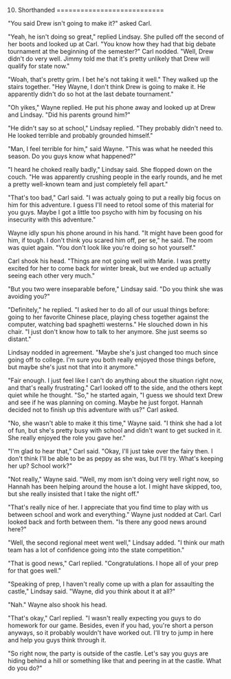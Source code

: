 10. Shorthanded
===========================

"You said Drew isn't going to make it?" asked Carl.

"Yeah, he isn't doing so great," replied Lindsay. She pulled off the second of her boots and looked up at Carl. "You know how they had that big debate tournament at the beginning of the semester?" Carl nodded. "Well, Drew didn't do very well. Jimmy told me that it's pretty unlikely that Drew will qualify for state now."

"Woah, that's pretty grim. I bet he's not taking it well." They walked up the stairs together. "Hey Wayne, I don't think Drew is going to make it. He apparently didn't do so hot at the last debate tournament."

"Oh yikes," Wayne replied. He put his phone away and looked up at Drew and Lindsay. "Did his parents ground him?"

"He didn't say so at school," Lindsay replied. "They probably didn't need to. He looked terrible and probably grounded himself."

"Man, I feel terrible for him," said Wayne. "This was what he needed this season. Do you guys know what happened?"

"I heard he choked really badly," Lindsay said. She flopped down on the couch. "He was apparently crushing people in the early rounds, and he met a pretty well-known team and just completely fell apart."

"That's too bad," Carl said. "I was actualy going to put a really big focus on him for this adventure. I guess I'll need to retool some of this material for you guys. Maybe I got a little too psycho with him by focusing on his insecurity with this adventure."

Wayne idly spun his phone around in his hand. "It might have been good for him, if tough. I don't think you scared him off, per se," he said. The room was quiet again. "You don't look like you're doing so hot yourself."

Carl shook his head. "Things are not going well with Marie. I was pretty excited for her to come back for winter break, but we ended up actually seeing each other very much."

"But you two were inseparable before," Lindsay said. "Do you think she was avoiding you?"

"Definitely," he replied. "I asked her to do all of our usual things before: going to her favorite Chinese place, playing chess together against the computer, watching bad spaghetti westerns." He slouched down in his chair. "I just don't know how to talk to her anymore. She just seems so distant."

Lindsay nodded in agreement. "Maybe she's just changed too much since going off to college. I'm sure you both really enjoyed those things before, but maybe she's just not that into it anymore."

"Fair enough. I just feel like I can't do anything about the situation right now, and that's really frustrating." Carl looked off to the side, and the others kept quiet while he thought. "So," he started again, "I guess we should text Drew and see if he was planning on coming. Maybe he just forgot. Hannah decided not to finish up this adventure with us?" Carl asked.

"No, she wasn't able to make it this time," Wayne said. "I think she had a lot of fun, but she's pretty busy with school and didn't want to get sucked in it. She really enjoyed the role you gave her."

"I'm glad to hear that," Carl said. "Okay, I'll just take over the fairy then. I don't think I'll be able to be as peppy as she was, but I'll try. What's keeping her up? School work?"

"Not really," Wayne said. "Well, my mom isn't doing very well right now, so Hannah has been helping around the house a lot. I might have skipped, too, but she really insisted that I take the night off."

"That's really nice of her. I appreciate that you find time to play with us between school and work and everything." Wayne just nodded at Carl. Carl looked back and forth between them. "Is there any good news around here?"

"Well, the second regional meet went well," Lindsay added. "I think our math team has a lot of confidence going into the state competition."

"That is good news," Carl replied. "Congratulations. I hope all of your prep for that goes well."

"Speaking of prep, I haven't really come up with a plan for assaulting the castle," Lindsay said. "Wayne, did you think about it at all?"

"Nah." Wayne also shook his head.

"That's okay," Carl replied. "I wasn't really expecting you guys to do homework for our game. Besides, even if you had, you're short a person anyways, so it probably wouldn't have worked out. I'll try to jump in here and help you guys think through it.

"So right now, the party is outside of the castle. Let's say you guys are hiding behind a hill or something like that and peering in at the castle. What do you do?"
